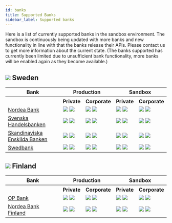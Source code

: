 ```yaml
---
id: banks
title: Supported Banks
sidebar_label: Supported banks
---
```


Here is a list of currently supported banks in the sandbox environment. The sandbox is continuously being updated with more banks and new functionality in line with that the banks release their APIs. Please contact us to get more information about the current state. (The banks supported has currently been limited due to unsufficient bank functionality, more banks will be enabled again as they become available.)

## ![](/docs/img/se.png) Sweden 

<table>
  <tr>
    <th>Bank</th>
    <th style="text-align: center;" colspan="2">Production</th>
    <th style="text-align: center;" colspan="2">Sandbox</th>
  </tr>
  <tr>
    <th></th>
    <th style="text-align: center;">Private</th>
    <th style="text-align: center;">Corporate</th>
    <th style="text-align: center;">Private</th>
    <th style="text-align: center;">Corporate</th>
  </tr>
  <tr>
    <td><a href="ndeasess">Nordea Bank</a></td>
    <td>
        <img src="https://img.shields.io/badge/AIS-active-success.svg">
        <img src="https://img.shields.io/badge/PIS-development-yellow.svg">
    </td>
    <td>
        <img src="https://img.shields.io/badge/AIS-backlog-inactive.svg">
        <img src="https://img.shields.io/badge/PIS-backlog-inactive.svg">
    </td>
    <td>
        <img src="https://img.shields.io/badge/AIS-active-success.svg">
        <img src="https://img.shields.io/badge/PIS-active-success.svg">
    </td>
    <td>
        <img src="https://img.shields.io/badge/AIS-backlog-inactive.svg">
        <img src="https://img.shields.io/badge/PIS-backlog-inactive.svg">
    </td>
  </tr>
  <tr>
    <td><a href="handsess">Svenska Handelsbanken</a></td>
    <td>
        <img src="https://img.shields.io/badge/AIS-active-success.svg">
        <img src="https://img.shields.io/badge/PIS-active-success.svg">
    </td>
    <td>
        <img src="https://img.shields.io/badge/AIS-not_supported-critical.svg">
        <img src="https://img.shields.io/badge/PIS-not_supported-critical.svg">
    </td>
    <td>
        <img src="https://img.shields.io/badge/AIS-active-success.svg">
        <img src="https://img.shields.io/badge/PIS-active-success.svg">
    </td>
    <td>
        <img src="https://img.shields.io/badge/AIS-not_supported-critical.svg">
        <img src="https://img.shields.io/badge/PIS-not_supported-critical.svg">
    </td>
  </tr>
  <tr>
    <td><a href="essesess">Skandinaviska Enskilda Banken</a></td>
    <td>
        <img src="https://img.shields.io/badge/AIS-active-success.svg">
        <img src="https://img.shields.io/badge/PIS-development-yellow.svg">
    </td>
    <td>
        <img src="https://img.shields.io/badge/AIS-backlog-inactive.svg">
        <img src="https://img.shields.io/badge/PIS-backlog-inactive.svg">
    </td>
    <td>
        <img src="https://img.shields.io/badge/AIS-active-success.svg">
        <img src="https://img.shields.io/badge/PIS-active-success.svg">
    </td>
    <td>
        <img src="https://img.shields.io/badge/AIS-backlog-inactive.svg">
        <img src="https://img.shields.io/badge/PIS-backlog-inactive.svg">
    </td>
  </tr>
  <tr>
    <td><a href="ndeasswedsessess">Swedbank</a></td>
    <td>
        <img src="https://img.shields.io/badge/AIS-active-success.svg">
        <img src="https://img.shields.io/badge/PIS-development-yellow.svg">
    </td>
    <td>
        <img src="https://img.shields.io/badge/AIS-backlog-inactive.svg">
        <img src="https://img.shields.io/badge/PIS-backlog-inactive.svg">
    </td>
    <td>
        <img src="https://img.shields.io/badge/AIS-active-success.svg">
        <img src="https://img.shields.io/badge/PIS-active-success.svg">
    </td>
    <td>
        <img src="https://img.shields.io/badge/AIS-backlog-inactive.svg">
        <img src="https://img.shields.io/badge/PIS-backlog-inactive.svg">
    </td>
  </tr>
</table>

## ![](/docs/img/fi.png) Finland 
<table>
  <tr>
    <th>Bank</th>
    <th style="text-align: center;" colspan="2">Production</th>
    <th style="text-align: center;" colspan="2">Sandbox</th>
  </tr>
  <tr>
    <th></th>
    <th style="text-align: center;">Private</th>
    <th style="text-align: center;">Corporate</th>
    <th style="text-align: center;">Private</th>
    <th style="text-align: center;">Corporate</th>
  </tr>
  <tr>
    <td><a href="okoyfihh">OP Bank</a></td>
    <td>
        <img src="https://img.shields.io/badge/AIS-development-yellow.svg">
        <img src="https://img.shields.io/badge/PIS-development-yellow.svg">
    </td>
    <td>
        <img src="https://img.shields.io/badge/AIS-backlog-inactive.svg">
        <img src="https://img.shields.io/badge/PIS-backlog-inactive.svg">
    </td>
    <td>
        <img src="https://img.shields.io/badge/AIS-active-success.svg">
        <img src="https://img.shields.io/badge/PIS-active-success.svg">
    </td>
    <td>
        <img src="https://img.shields.io/badge/AIS-backlog-inactive.svg">
        <img src="https://img.shields.io/badge/PIS-backlog-inactive.svg">
    </td>
  </tr>
  <tr>
    <td><a href="ndeafihh">Nordea Bank Finland</a></td>
    <td>
        <img src="https://img.shields.io/badge/AIS-development-yellow.svg">
        <img src="https://img.shields.io/badge/PIS-development-yellow.svg">
    </td>
    <td>
        <img src="https://img.shields.io/badge/AIS-not_supported-critical.svg">
        <img src="https://img.shields.io/badge/PIS-not_supported-critical.svg">
    </td>
    <td>
        <img src="https://img.shields.io/badge/AIS-active-success.svg">
        <img src="https://img.shields.io/badge/PIS-active-success.svg">
    </td>
    <td>
        <img src="https://img.shields.io/badge/AIS-not_supported-critical.svg">
        <img src="https://img.shields.io/badge/PIS-not_supported-critical.svg">
    </td>
  </tr>
</table>

<!-- | Bank | BicFi | <th colspan=2>Production | Sandbox | 
| --- | --- | --- | --- |  --- | --- |
- [Nordea](NDEASESS.md)
- [Handelsbanken](HANDSESS.md)
- [SEB](ESSESESS.md)
- [Swedbank](SWEDSESS.md)
 -->
